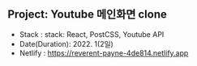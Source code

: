 ## Project: Youtube 메인화면 clone
- Stack : stack: React, PostCSS, Youtube API
- Date(Duration): 2022. 1(2일)
- Netlify : https://reverent-payne-4de814.netlify.app

